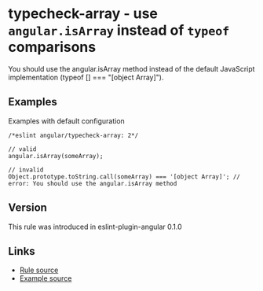 <!-- WARNING: Generated documentation. Edit docs and examples in the rule and examples file ('rules/typecheck-array.js', 'examples/typecheck-array.js'). -->

# typecheck-array - use `angular.isArray` instead of `typeof` comparisons

You should use the angular.isArray method instead of the default JavaScript implementation (typeof [] === "[object Array]").

## Examples

Examples with default configuration

    /*eslint angular/typecheck-array: 2*/

    // valid
    angular.isArray(someArray);

    // invalid
    Object.prototype.toString.call(someArray) === '[object Array]'; // error: You should use the angular.isArray method

## Version

This rule was introduced in eslint-plugin-angular 0.1.0

## Links

* [Rule source](../rules/typecheck-array.js)
* [Example source](../examples/typecheck-array.js)
